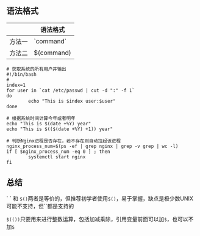## 语法格式

|        | 语法格式    |
| ------ | ----------- |
| 方法一 | \`command\` |
| 方法二 | $(command)  |

```shell
# 获取系统的所有用户并输出
#!/bin/bash
#
index=1
for user in `cat /etc/passwd | cut -d ":" -f 1`
do
		echo "This is $index user:$user"
done

# 根据系统时间计算今年或者明年
echo "This is $(date +%Y) year"
echo "This is $(($(date +%Y) +1)) year"

# 判断Nginx进程是否存在，若不存在则自动拉起该进程
nginx_process_num=$(ps -ef | grep nginx | grep -v grep | wc -l)
if [ $nginx_process_num -eq 0 ] ; then
		systemctl start nginx
fi
```

## 总结

\` \` 和 `$()`两者是等价的，但推荐初学者使用`$()`，易于掌握，缺点是极少数UNIX可能不支持，但\`\`都是支持的

`$(())`只要用来进行整数运算，包括加减乘除，引用变量前面可以加`$`，也可以不加`$`

